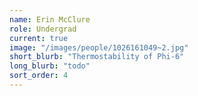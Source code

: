 ```yaml
---
name: Erin McClure
role: Undergrad
current: true
image: "/images/people/1026161049~2.jpg"
short_blurb: "Thermostability of Phi-6"
long_blurb: "todo"
sort_order: 4
---
```

